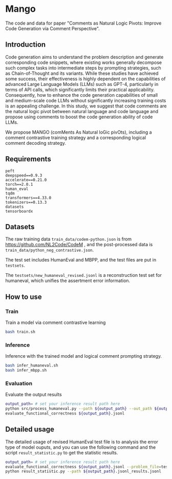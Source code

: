 # Mango
The code and data for paper "Comments as Natural Logic Pivots: Improve Code Generation via Comment Perspective".

## Introduction
Code generation aims to understand the problem description and generate corresponding code snippets, where existing works generally decompose such complex tasks into intermediate steps by prompting strategies, such as Chain-of-Thought and its variants. While these studies have achieved some success, their effectiveness is highly dependent on the capabilities of advanced Large Language Models (LLMs) such as GPT-4, particularly in terms of API calls, which significantly limits their practical applicability.
Consequently, how to enhance the code generation capabilities of small and medium-scale code LLMs without significantly increasing training costs is an appealing challenge.
In this study, we suggest that code comments are the natural logic pivot between natural language and code language and propose using comments to boost the code generation ability of code LLMs.

We propose MANGO (comMents As Natural loGic pivOts), including a comment contrastive training strategy and a corresponding logical comment decoding strategy.

## Requirements
```
peft
deepspeed==0.9.3
accelerate==0.21.0
torch==2.0.1
human_eval 
tqdm
transformers==4.33.0 
tokenizers==0.13.3
datasets
tensorboardx
```
## Datasets
The raw training data  `train_data/codem-python.json` is from https://github.com/NL2Code/CodeM , and the post-processed data is `train_data/python_neg_contrastive.json`.

The test set includes HumanEval and MBPP, and the test files are put in `testsets`. 

The `testsets/new_humaneval_revised.jsonl` is a reconstruction test set for humaneval, which unifies the assertment  error information. 

## How to use
### Train
Train a model via comment contrastive learning
```bash
bash train.sh
```
### Inference
Inference with the trained model and logical comment prompting strategy.
```bash
bash infer_humaneval.sh
bash infer_mbpp.sh
```
### Evaluation
Evaluate the output results
```bash
output_path= # set your inference result path here
python src/process_humaneval.py --path ${output_path} --out_path ${output_path}.jsonl --add_prompt > eval_human.log
evaluate_functional_correctness ${output_path}.jsonl
```
## Detailed usage

The detailed usage of revised HumanEval test file is to analysis the error type of model ouputs, and you can use the following command and the script `result_statistic.py` to get the statistic results.
```bash
output_path= # set your inference result path here
evaluate_functional_correctness ${output_path}.jsonl --problem_file=testsets/new_humaneval_revised.jsonl 
python result_statistic.py --path ${output_path}.jsonl_results.jsonl
```
